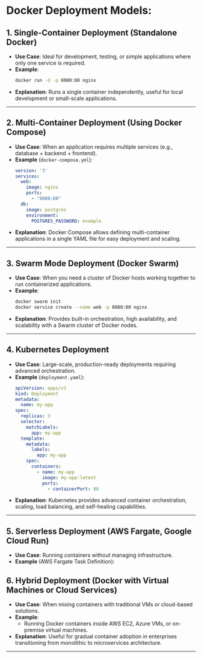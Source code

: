 # Docker Deployment Models: 

## 1. **Single-Container Deployment (Standalone Docker)**
- **Use Case**: Ideal for development, testing, or simple applications where only one service is required.
- **Example**:
  ```bash
  docker run -d -p 8080:80 nginx
  ```
- **Explanation**: Runs a single container independently, useful for local development or small-scale applications.

---

## 2. **Multi-Container Deployment (Using Docker Compose)**
- **Use Case**: When an application requires multiple services (e.g., database + backend + frontend).
- **Example** (`docker-compose.yml`):
  ```yaml
  version: '3'
  services:
    web:
      image: nginx
      ports:
        - "8080:80"
    db:
      image: postgres
      environment:
        POSTGRES_PASSWORD: example
  ```
- **Explanation**: Docker Compose allows defining multi-container applications in a single YAML file for easy deployment and scaling.

---

## 3. **Swarm Mode Deployment (Docker Swarm)**
- **Use Case**: When you need a cluster of Docker hosts working together to run containerized applications.
- **Example**:
  ```bash
  docker swarm init
  docker service create --name web -p 8080:80 nginx
  ```
- **Explanation**: Provides built-in orchestration, high availability, and scalability with a Swarm cluster of Docker nodes.

---

## 4. **Kubernetes Deployment**
- **Use Case**: Large-scale, production-ready deployments requiring advanced orchestration.
- **Example** (`deployment.yaml`):
  ```yaml
  apiVersion: apps/v1
  kind: Deployment
  metadata:
    name: my-app
  spec:
    replicas: 3
    selector:
      matchLabels:
        app: my-app
    template:
      metadata:
        labels:
          app: my-app
      spec:
        containers:
          - name: my-app
            image: my-app:latest
            ports:
              - containerPort: 80
  ```
- **Explanation**: Kubernetes provides advanced container orchestration, scaling, load balancing, and self-healing capabilities.

---

## 5. **Serverless Deployment (AWS Fargate, Google Cloud Run)**
- **Use Case**: Running containers without managing infrastructure.
- **Example** (AWS Fargate Task Definition):
  

## 6. **Hybrid Deployment (Docker with Virtual Machines or Cloud Services)**
- **Use Case**: When mixing containers with traditional VMs or cloud-based solutions.
- **Example**:
    - Running Docker containers inside AWS EC2, Azure VMs, or on-premise virtual machines.
- **Explanation**: Useful for gradual container adoption in enterprises transitioning from monolithic to microservices architecture.

---




